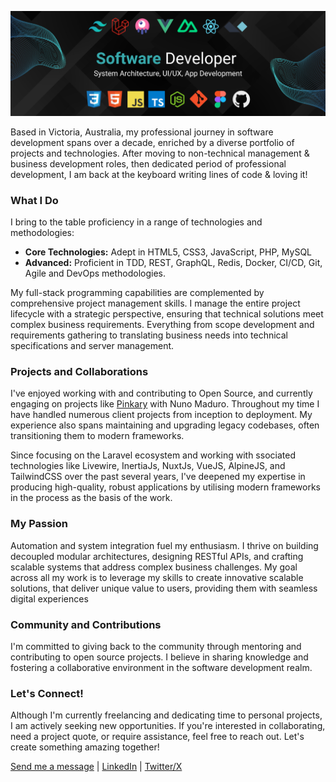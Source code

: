 ![Cam Kemshal-Bell](banner.png)

Based in Victoria, Australia, my professional journey in software development spans over a decade, enriched by a diverse portfolio of projects and technologies. After moving to non-technical management & business development roles, then dedicated period of professional development, I am back at the keyboard writing lines of code & loving it!

### What I Do

I bring to the table proficiency in a range of technologies and methodologies:
- **Core Technologies:** Adept in HTML5, CSS3, JavaScript, PHP, MySQL
- **Advanced:** Proficient in TDD, REST, GraphQL, Redis, Docker, CI/CD, Git, Agile and DevOps methodologies.

My full-stack programming capabilities are complemented by comprehensive project management skills. I manage the entire project lifecycle with a strategic perspective, ensuring that technical solutions meet complex business requirements. Everything from scope development and requirements gathering to translating business needs into technical specifications and server management.

### Projects and Collaborations

I've enjoyed working with and contributing to Open Source, and currently engaging on projects like [Pinkary](#https://pinkary.com) with Nuno Maduro.
Throughout my time I have handled numerous client projects from inception to deployment. My experience also spans maintaining and upgrading legacy codebases, often transitioning them to modern frameworks.

Since focusing on the Laravel ecosystem and working with ssociated technologies like Livewire, InertiaJs, NuxtJs, VueJS, AlpineJS, and TailwindCSS over the past several years, I've deepened my expertise in producing high-quality, robust applications by utilising modern frameworks in the process as the basis of the work.

### My Passion

Automation and system integration fuel my enthusiasm. I thrive on building decoupled modular architectures, designing RESTful APIs, and crafting scalable systems that address complex business challenges. My goal across all my work is to leverage my skills to create innovative scalable solutions, that deliver unique value to users, providing them with seamless digital experiences

### Community and Contributions

I'm committed to giving back to the community through mentoring and contributing to open source projects. I believe in sharing knowledge and fostering a collaborative environment in the software development realm.


### Let's Connect!

Although I'm currently freelancing and dedicating time to personal projects, I am actively seeking new opportunities. If you're interested in collaborating, need a project quote, or require assistance, feel free to reach out. Let's create something amazing together!

[Send me a message](mailto:cam@panr.app) | [LinkedIn](https://www.linkedin.com/in/cameron-kemshal-bell-abb72b31/) | [Twitter/X](https://twitter.com/CamKemDev)
